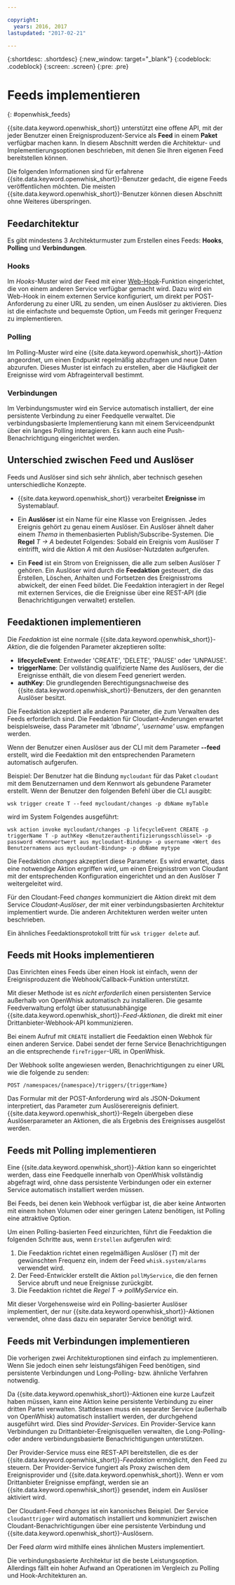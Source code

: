 ```yaml
---

copyright:
  years: 2016, 2017
lastupdated: "2017-02-21"

---
```


{:shortdesc: .shortdesc}
{:new_window: target="_blank"}
{:codeblock: .codeblock}
{:screen: .screen}
{:pre: .pre}

# Feeds implementieren
{: #openwhisk_feeds}

{{site.data.keyword.openwhisk_short}} unterstützt eine offene API, mit der jeder Benutzer einen Ereignisproduzent-Service als **Feed** in einem **Paket** verfügbar machen kann.   In diesem Abschnitt werden die Architektur- und Implementierungsoptionen beschrieben, mit denen Sie Ihren eigenen Feed bereitstellen können.

Die folgenden Informationen sind für erfahrene {{site.data.keyword.openwhisk_short}}-Benutzer gedacht, die eigene Feeds veröffentlichen möchten.  Die meisten {{site.data.keyword.openwhisk_short}}-Benutzer können diesen Abschnitt ohne Weiteres überspringen.

## Feedarchitektur

Es gibt mindestens 3 Architekturmuster zum Erstellen eines Feeds: **Hooks**, **Polling** und **Verbindungen**.

### Hooks
Im *Hooks*-Muster wird der Feed mit einer [Web-Hook](https://en.wikipedia.org/wiki/Webhook)-Funktion eingerichtet, die von einem anderen Service verfügbar gemacht wird.   Dazu wird ein Web-Hook in einem externen Service konfiguriert, um direkt per POST-Anforderung zu einer URL zu senden, um einen Auslöser zu aktivieren.  Dies ist die einfachste und bequemste Option, um Feeds mit geringer Frequenz zu implementieren.

<!-- The github feed is implemented using webhooks.  Put a link here when we have the open repo ready -->

### Polling
Im Polling-Muster wird eine {{site.data.keyword.openwhisk_short}}-*Aktion* angeordnet, um einen Endpunkt regelmäßig abzufragen und neue Daten abzurufen. Dieses Muster ist einfach zu erstellen, aber die Häufigkeit der Ereignisse wird vom Abfrageintervall bestimmt.

### Verbindungen
Im Verbindungsmuster wird ein Service automatisch installiert, der eine persistente Verbindung zu einer Feedquelle verwaltet.    Die verbindungsbasierte Implementierung kann mit einem Serviceendpunkt über ein langes Polling interagieren. Es kann auch eine Push-Benachrichtigung eingerichtet werden.

<!-- Our cloudant changes feed is connection based.  Put a link here to
an open repo -->

<!-- What is the foundation for the Message Hub feed? If it is "connections" then lets put a link here as well -->

## Unterschied zwischen Feed und Auslöser

Feeds und Auslöser sind sich sehr ähnlich, aber technisch gesehen unterschiedliche Konzepte.   

- {{site.data.keyword.openwhisk_short}} verarbeitet **Ereignisse** im Systemablauf.

- Ein **Auslöser** ist ein Name für eine Klasse von Ereignissen.   Jedes Ereignis gehört zu genau einem Auslöser. Ein Auslöser ähnelt daher einem *Thema* in themenbasierten Publish/Subscribe-Systemen. Die **Regel** *T -> A* bedeutet Folgendes: Sobald ein Ereignis vom Auslöser *T* eintrifft, wird die Aktion *A* mit den Auslöser-Nutzdaten aufgerufen.

- Ein **Feed** ist ein Strom von Ereignissen, die alle zum selben Auslöser *T* gehören. Ein Auslöser wird durch die **Feedaktion** gesteuert, die das Erstellen, Löschen, Anhalten und Fortsetzen des Ereignisstroms abwickelt, der einen Feed bildet. Die Feedaktion interagiert in der Regel mit externen Services, die die Ereignisse über eine REST-API (die Benachrichtigungen verwaltet) erstellen.

##  Feedaktionen implementieren

Die *Feedaktion* ist eine normale {{site.data.keyword.openwhisk_short}}-*Aktion*, die die folgenden Parameter akzeptieren sollte:
* **lifecycleEvent**: Entweder 'CREATE', 'DELETE', 'PAUSE' oder 'UNPAUSE'.
* **triggerName**: Der vollständig qualifizierte Name des Auslösers, der die Ereignisse enthält, die von diesem Feed generiert werden.
* **authKey**: Die grundlegenden Berechtigungsnachweise des {{site.data.keyword.openwhisk_short}}-Benutzers, der den genannten Auslöser besitzt.

Die Feedaktion akzeptiert alle anderen Parameter, die zum Verwalten des Feeds erforderlich sind.  Die Feedaktion für Cloudant-Änderungen erwartet beispielsweise, dass Parameter mit *'dbname'*, *'username'* usw. empfangen werden.

Wenn der Benutzer einen Auslöser aus der CLI mit dem Parameter **--feed** erstellt, wird die Feedaktion mit den entsprechenden Parametern automatisch aufgerufen.

Beispiel: Der Benutzer hat die Bindung `mycloudant` für das Paket `cloudant` mit dem Benutzernamen und dem Kennwort als gebundene Parameter erstellt. Wenn der Benutzer den folgenden Befehl über die CLI ausgibt:

`wsk trigger create T --feed mycloudant/changes -p dbName myTable`

wird im System Folgendes ausgeführt:

`wsk action invoke mycloudant/changes -p lifecycleEvent CREATE -p triggerName T -p authKey <Benutzerauthentifizierungsschlüssel> -p password <Kennwortwert aus mycloudant-Bindung> -p username <Wert des Benutzernamens aus mycloudant-Bindung> -p dbName mytype`

Die Feedaktion *changes* akzeptiert diese Parameter. Es wird erwartet, dass eine notwendige Aktion ergriffen wird, um einen Ereignisstrom von Cloudant mit der entsprechenden Konfiguration eingerichtet und an den Auslöser *T* weitergeleitet wird.    

Für den Cloudant-Feed *changes* kommuniziert die Aktion direkt mit dem Service *Cloudant-Auslöser*, der mit einer verbindungsbasierten Architektur implementiert wurde.   Die anderen Architekturen werden weiter unten beschrieben.

Ein ähnliches Feedaktionsprotokoll tritt für `wsk trigger delete` auf.    

## Feeds mit Hooks implementieren

Das Einrichten eines Feeds über einen Hook ist einfach, wenn der Ereignisproduzent die Webhook/Callback-Funktion unterstützt.

Mit dieser Methode ist es *nicht erforderlich* einen persistenten Service außerhalb von OpenWhisk automatisch zu installieren.  Die gesamte Feedverwaltung erfolgt über statusunabhängige {{site.data.keyword.openwhisk_short}}-*Feed-Aktionen*, die direkt mit einer Drittanbieter-Webhook-API kommunizieren.

Bei einem Aufruf mit `CREATE` installiert die Feedaktion einen Webhok für einen anderen Service. Dabei sendet der ferne Service Benachrichtigungen an die entsprechende `fireTrigger`-URL in OpenWhisk.

Der Webhook sollte angewiesen werden, Benachrichtigungen zu einer URL wie die folgende zu senden:

`POST /namespaces/{namespace}/triggers/{triggerName}`

Das Formular mit der POST-Anforderung wird als JSON-Dokument interpretiert, das Parameter zum Auslöserereignis definiert. {{site.data.keyword.openwhisk_short}}-Regeln übergeben diese Auslöserparameter an Aktionen, die als Ergebnis des Ereignisses ausgelöst werden.

## Feeds mit Polling implementieren

Eine {{site.data.keyword.openwhisk_short}}-*Aktion* kann so eingerichtet werden, dass eine Feedquelle innerhalb von OpenWhisk vollständig abgefragt wird, ohne dass persistente Verbindungen oder ein externer Service automatisch installiert werden müssen.

Bei Feeds, bei denen kein Webhook verfügbar ist, die aber keine Antworten mit einem hohen Volumen oder einer geringen Latenz benötigen, ist Polling eine attraktive Option.

Um einen Polling-basierten Feed einzurichten, führt die Feedaktion die folgenden Schritte aus, wenn `Erstellen` aufgerufen wird:

1.   Die Feedaktion richtet einen regelmäßigen Auslöser (*T*) mit der gewünschten Frequenz ein, indem der Feed `whisk.system/alarms` verwendet wird.
2.   Der Feed-Entwickler erstellt die Aktion `pollMyService`, die den fernen Service abruft und neue Ereignisse zurückgibt.
3.  Die Feedaktion richtet die *Regel* *T -> pollMyService* ein.

Mit dieser Vorgehensweise wird ein Polling-basierter Auslöser implementiert, der nur {{site.data.keyword.openwhisk_short}}-Aktionen verwendet, ohne dass dazu ein separater Service benötigt wird.

## Feeds mit Verbindungen implementieren

Die vorherigen zwei Architekturoptionen sind einfach zu implementieren. Wenn Sie jedoch einen sehr leistungsfähigen Feed benötigen, sind persistente Verbindungen und Long-Polling- bzw. ähnliche Verfahren notwendig.

Da {{site.data.keyword.openwhisk_short}}-Aktionen eine kurze Laufzeit haben müssen, kann eine Aktion keine persistente Verbindung zu einer dritten Partei verwalten. Stattdessen muss ein separater Service (außerhalb von OpenWhisk) automatisch installiert werden, der durchgehend ausgeführt wird.   Dies sind *Provider-Services*.  Ein Provider-Service kann Verbindungen zu Drittanbieter-Ereignisquellen verwalten, die Long-Polling- oder andere verbindungsbasierte Benachrichtigungen unterstützen.

Der Provider-Service muss eine REST-API bereitstellen, die es der {{site.data.keyword.openwhisk_short}}-*Feedaktion* ermöglicht, den Feed zu steuern.   Der Provider-Service fungiert als Proxy zwischen dem Ereignisprovider und {{site.data.keyword.openwhisk_short}}. Wenn er vom Drittanbieter Ereignisse empfängt, werden sie an {{site.data.keyword.openwhisk_short}} gesendet, indem ein Auslöser aktiviert wird.

Der Cloudant-Feed *changes* ist ein kanonisches Beispiel. Der Service `cloudanttrigger` wird automatisch installiert und kommuniziert zwischen Cloudant-Benachrichtigungen über eine persistente Verbindung und {{site.data.keyword.openwhisk_short}}-Auslösern.
<!-- TODO: add a reference to the open source implementation -->

Der Feed *alarm* wird mithilfe eines ähnlichen Musters implementiert.

Die verbindungsbasierte Architektur ist die beste Leistungsoption. Allerdings fällt ein hoher Aufwand an Operationen im Vergleich zu Polling und Hook-Architekturen an.   
